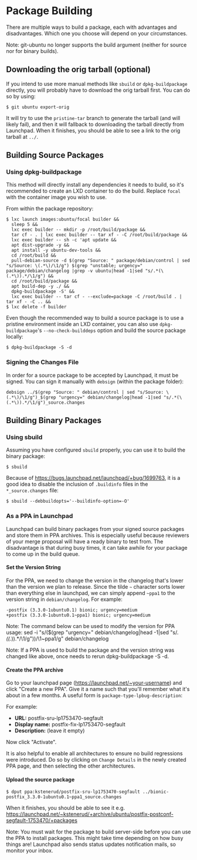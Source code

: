 Package Building
================

There are multiple ways to build a package, each with advantages and disadvantages. Which one you choose will depend on your circumstances.

Note: git-ubuntu no longer supports the build argument (neither for source nor for binary builds).


Downloading the orig tarball (optional)
---------------------------------------

If you intend to use more manual methods like `sbuild` or `dpkg-buildpackage` directly, you will probably have to download the orig tarball first.  You can do so by using:

    $ git ubuntu export-orig

It will try to use the `pristine-tar` branch to generate the tarball (and will likely fail), and then it will fallback to downloading the tarball directly from Launchpad.  When it finishes, you should be able to see a link to the orig tarball at `../`.

Building Source Packages
------------------------

### Using dpkg-buildpackage

This method will directly install any dependencies it needs to build, so it's recommended to create an LXD container to do the build. Replace `focal` with the container image you wish to use.

From within the package repository:

    $ lxc launch images:ubuntu/focal builder &&
      sleep 5 &&
      lxc exec builder -- mkdir -p /root/build/package &&
      tar cf - . | lxc exec builder -- tar xf - -C /root/build/package &&
      lxc exec builder -- sh -c 'apt update &&
      apt dist-upgrade -y &&
      apt install -y ubuntu-dev-tools &&
      cd /root/build &&
      pull-debian-source -d $(grep "Source: " package/debian/control | sed "s/Source: \(.*\)/\1/g") $(grep "unstable; urgency=" package/debian/changelog |grep -v ubuntu|head -1|sed "s/.*(\(.*\)).*/\1/g") &&
      cd /root/build/package &&
      apt build-dep -y ./ &&
      dpkg-buildpackage -S' &&
      lxc exec builder -- tar cf - --exclude=package -C /root/build . | tar xf - -C .. &&
    $ lxc delete -f builder

Even though the recommended way to build a source package is to use a pristine environment inside an LXD container, you can also use `dpkg-buildpackage`'s `--no-check-builddeps` option and build the source package locally:

    $ dpkg-buildpackage -S -d


### Signing the Changes File

In order for a source package to be accepted by Launchpad, it must be signed. You can sign it manually with `debsign` (within the package folder):

    debsign ../$(grep "Source: " debian/control | sed "s/Source: \(.*\)/\1/g")_$(grep "urgency=" debian/changelog|head -1|sed "s/.*(\(.*\)).*/\1/g")_source.changes



Building Binary Packages
------------------------

### Using sbuild

Assuming you have configured `sbuild` properly, you can use it to build the binary package:

    $ sbuild

Because of https://bugs.launchpad.net/launchpad/+bug/1699763, it is a good idea to disable the inclusion of `.buildinfo` files in the `*_source.changes` file:

    $ sbuild --debbuildopts='--buildinfo-option=-O'


### As a PPA in Launchpad

Launchpad can build binary packages from your signed source packages and store them in PPA archives. This is especially useful because reviewers of your merge proposal will have a ready binary to test from. The disadvantage is that during busy times, it can take awhile for your package to come up in the build queue.


#### Set the Version String

For the PPA, we need to change the version in the changelog that's lower than the version we plan to release. Since the tilde `~` character sorts lower than everything else in launchpad, we can simply append `~ppa1` to the version string in `debian/changelog`. For example:

    -postfix (3.3.0-1ubuntu0.1) bionic; urgency=medium
    +postfix (3.3.0-1ubuntu0.1~ppa1) bionic; urgency=medium

Note: The command below can be used to modify the version for PPA usage:
sed -i "s/\($(grep "urgency=" debian/changelog|head -1|sed "s/.*(\(.*\)).*/\1/g")\)/\1~ppa1/g" debian/changelog 

Note: If a PPA is used to build the package and the version string was changed like above, once needs to rerun dpkg-buildpackage -S -d.

#### Create the PPA archive

Go to your launchpad page (https://launchpad.net/~your-username) and click "Create a new PPA". Give it a name such that you'll remember what it's about in a few months. A useful form is `package-type-lpbug-description`:

For example:

 * **URL:** postfix-sru-lp1753470-segfault
 * **Display name:** postfix-fix-lp1753470-segfault
 * **Description:** (leave it empty)

Now click "Activate".

It is also helpful to enable all architectures to ensure no build regressions were introduced. Do so by clicking on `Change Details` in the newly created PPA page, and then selecting the other architectures.

#### Upload the source package

    $ dput ppa:kstenerud/postfix-sru-lp1753470-segfault ../bionic-postfix_3.3.0-1ubuntu0.1~ppa1_source.changes

When it finishes, you should be able to see it e.g. https://launchpad.net/~kstenerud/+archive/ubuntu/postfix-postconf-segfault-1753470/+packages

Note: You must wait for the package to build server-side before you can use the PPA to install packages. This might take time depending on how busy things are!
Launchpad also sends status updates notification mails, so monitor your inbox.
